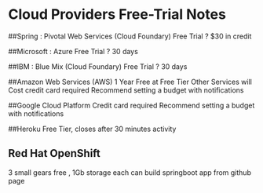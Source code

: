 # Cloud Providers Free-Trial Notes 


##Spring : Pivotal Web Services (Cloud Foundary)
Free Trial ? $30 in credit

##Microsoft : Azure 
Free Trial ? 30 days

##IBM : Blue Mix (Cloud Foundary)
Free Trial ? 30 days

##Amazon Web Services (AWS)
1 Year Free at Free Tier
Other Services will Cost 
credit card required
Recommend setting a budget with notifications

##Google Cloud Platform
Credit card required
Recommend setting a budget with notifications

##Heroku
Free Tier, closes after 30 minutes activity


## Red Hat OpenShift
3 small gears free , 1Gb storage each
can build springboot app from github page


